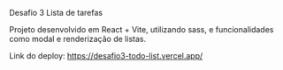 
Desafio 3 Lista de tarefas


Projeto desenvolvido em React + Vite, utilizando sass, e funcionalidades como modal e renderização de listas. 

Link do deploy:  https://desafio3-todo-list.vercel.app/
